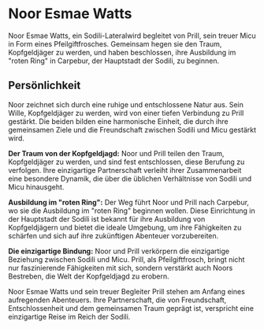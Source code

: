 # Noor Esmae Watts

Noor Esmae Watts, ein Sodili-Lateralwird begleitet von Prill, sein treuer Micu in Form eines Pfeilgiftfrosches. Gemeinsam hegen sie den Traum, Kopfgeldjäger zu werden, und haben beschlossen, ihre Ausbildung im "roten Ring" in Carpebur, der Hauptstadt der Sodili, zu beginnen.

## Persönlichkeit
Noor zeichnet sich durch eine ruhige und entschlossene Natur aus. Sein Wille, Kopfgeldjäger zu werden, wird von einer tiefen Verbindung zu Prill gestärkt. Die beiden bilden eine harmonische Einheit, die durch ihre gemeinsamen Ziele und die Freundschaft zwischen Sodili und Micu gestärkt wird.

<!-- TODO -->

**Der Traum von der Kopfgeldjagd:**
Noor und Prill teilen den Traum, Kopfgeldjäger zu werden, und sind fest entschlossen, diese Berufung zu verfolgen. Ihre einzigartige Partnerschaft verleiht ihrer Zusammenarbeit eine besondere Dynamik, die über die üblichen Verhältnisse von Sodili und Micu hinausgeht.

**Ausbildung im "roten Ring":**
Der Weg führt Noor und Prill nach Carpebur, wo sie die Ausbildung im "roten Ring" beginnen wollen. Diese Einrichtung in der Hauptstadt der Sodili ist bekannt für ihre Ausbildung von Kopfgeldjägern und bietet die ideale Umgebung, um ihre Fähigkeiten zu schärfen und sich auf ihre zukünftigen Abenteuer vorzubereiten.

**Die einzigartige Bindung:**
Noor und Prill verkörpern die einzigartige Beziehung zwischen Sodili und Micu. Prill, als Pfeilgiftfrosch, bringt nicht nur faszinierende Fähigkeiten mit sich, sondern verstärkt auch Noors Bestreben, die Welt der Kopfgeldjagd zu erobern.

Noor Esmae Watts und sein treuer Begleiter Prill stehen am Anfang eines aufregenden Abenteuers. Ihre Partnerschaft, die von Freundschaft, Entschlossenheit und dem gemeinsamen Traum geprägt ist, verspricht eine einzigartige Reise im Reich der Sodili.
